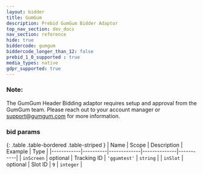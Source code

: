 ```yaml
---
layout: bidder
title: GumGum
description: Prebid GumGum Bidder Adaptor
top_nav_section: dev_docs
nav_section: reference
hide: true
biddercode: gumgum
biddercode_longer_than_12: false
prebid_1_0_supported : true
media_types: native
gdpr_supported: true
---
```


### Note:

The GumGum Header Bidding adaptor requires setup and approval from the GumGum
team. Please reach out to your account manager or <support@gumgum.com> for more
information.

### bid params

{: .table .table-bordered .table-striped }
| Name       | Scope    | Description | Example      | Type      |
|------------|----------|-------------|--------------|-----------|
| `inScreen` | optional | Tracking ID | `'ggumtest'` | `string`  |
| `inSlot`   | optional | Slot ID     | `9`          | `integer` |
